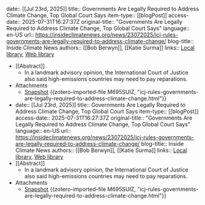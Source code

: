date:: [[Jul 23rd, 2025]]
title:: Governments Are Legally Required to Address Climate Change, Top Global Court Says
item-type:: [[blogPost]]
access-date:: 2025-07-31T16:27:37Z
original-title:: "Governments Are Legally Required to Address Climate Change, Top Global Court Says"
language:: en-US
url:: https://insideclimatenews.org/news/23072025/icj-rules-governments-are-legally-required-to-address-climate-change/
blog-title:: Inside Climate News
authors:: [[Bob Berwyn]], [[Katie Surma]]
links:: [Local library](zotero://select/library/items/ZUZCX4GE), [Web library](https://www.zotero.org/users/46463/items/ZUZCX4GE)

- [[Abstract]]
	- In a landmark advisory opinion, the International Court of Justice also said high-emissions countries may need to pay reparations.
- Attachments
	- [Snapshot](https://insideclimatenews.org/news/23072025/icj-rules-governments-are-legally-required-to-address-climate-change/) {{zotero-imported-file M695SUIZ, "icj-rules-governments-are-legally-required-to-address-climate-change.html"}}
- date:: [[Jul 23rd, 2025]]
  title:: Governments Are Legally Required to Address Climate Change, Top Global Court Says
  item-type:: [[blogPost]]
  access-date:: 2025-07-31T16:27:37Z
  original-title:: "Governments Are Legally Required to Address Climate Change, Top Global Court Says"
  language:: en-US
  url:: https://insideclimatenews.org/news/23072025/icj-rules-governments-are-legally-required-to-address-climate-change/
  blog-title:: Inside Climate News
  authors:: [[Bob Berwyn]], [[Katie Surma]]
  links:: [Local library](zotero://select/library/items/ZUZCX4GE), [Web library](https://www.zotero.org/users/46463/items/ZUZCX4GE)
- [[Abstract]]
	- In a landmark advisory opinion, the International Court of Justice also said high-emissions countries may need to pay reparations.
- Attachments
	- [Snapshot](https://insideclimatenews.org/news/23072025/icj-rules-governments-are-legally-required-to-address-climate-change/) {{zotero-imported-file M695SUIZ, "icj-rules-governments-are-legally-required-to-address-climate-change.html"}}